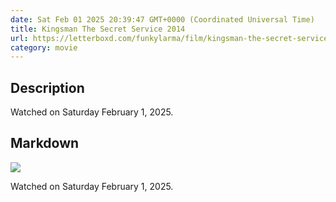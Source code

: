```yaml
---
date: Sat Feb 01 2025 20:39:47 GMT+0000 (Coordinated Universal Time)
title: Kingsman The Secret Service 2014
url: https://letterboxd.com/funkylarma/film/kingsman-the-secret-service/
category: movie
---
```

## Description
 Watched on Saturday February 1, 2025. 

## Markdown
![](https://a.ltrbxd.com/resized/film-poster/1/4/8/2/0/0/148200-kingsman-the-secret-service-0-600-0-900-crop.jpg?v=cd49b739cf)

Watched on Saturday February 1, 2025.
